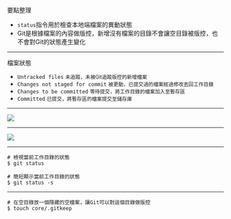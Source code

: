 要點整理
- `status`指令用於檢查本地端檔案的異動狀態
- Git是根據檔案的內容做版控，新增沒有檔案的目錄不會讓空目錄被版控，也不會對Git的狀態產生變化

---

檔案狀態
- `Untracked files` <small>未追蹤，未被Git追蹤版控的新增檔案</small>
- `Changes not staged for commit` <small>被更動，已提交過的檔案經過修改丟回工作目錄</small>
- `Changes to be committed` <small>等待提交，將工作目錄的檔案加入至暫存區</small>
- `Committed` <small>已提交，將暫存區的檔案提交至儲存庫</small>

---

![](https://w3c.hexschool.com/img/%E8%9E%A2%E5%B9%95%E6%88%AA%E5%9C%96_2019-11-16_22.03.067qvx7.png)

---

![](https://zlargon.gitbooks.io/git-tutorial/content/file/status/git_file_status.jpg)

---

```
# 檢視當前工作目錄的狀態
$ git status
```

```
# 簡短顯示當前工作目錄的狀態
$ git status -s
```

---

```
# 在空目錄放一個隱藏的空檔案，讓Git可以對這個目錄做版控
$ touch core/.gitkeep
```
